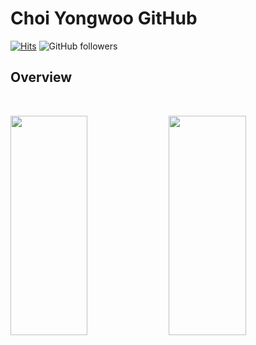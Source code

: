 # Choi Yongwoo GitHub
[![Hits](https://hits.seeyoufarm.com/api/count/incr/badge.svg?url=https%3A%2F%2Fgithub.com%2Fcyw320712&count_bg=%23336594&title_bg=%23264D72&icon=googleanalytics.svg&icon_color=%23E7E7E7&title=hits&edge_flat=false)](https://hits.seeyoufarm.com) ![GitHub followers](https://shields.io/github/followers/cyw320712?style=social)

## Overview
<br>
<p align="left">
  <img width="49.5%" height="30%" src="https://github-readme-stats.vercel.app/api?username=cyw320712&show_icons=true&theme=react&hide_border=true" />
  <img width="49.5%" height="30%" src="https://github-readme-streak-stats.herokuapp.com?user=cyw320712&theme=react&hide_border=true&date_format=M%20j%5B%2C%20Y%5D" />
</p>
<!--
**cyw320712/cyw320712** is a ✨ _special_ ✨ repository because its `README.md` (this file) appears on your GitHub profile.

Here are some ideas to get you started:

- 🔭 I’m currently working on ...
- 🌱 I’m currently learning ...
- 👯 I’m looking to collaborate on ...
- 🤔 I’m looking for help with ...
- 💬 Ask me about ...
- 📫 How to reach me: ...
- 😄 Pronouns: ...
- ⚡ Fun fact: ...
-->
